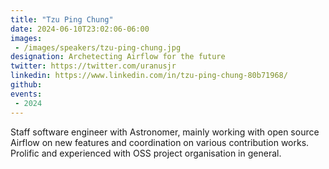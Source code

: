 ```yaml
---
title: "Tzu Ping Chung"
date: 2024-06-10T23:02:06-06:00
images: 
 - /images/speakers/tzu-ping-chung.jpg
designation: Archetecting Airflow for the future
twitter: https://twitter.com/uranusjr
linkedin: https://www.linkedin.com/in/tzu-ping-chung-80b71968/
github: 
events:
 - 2024
---
```


Staff software engineer with Astronomer, mainly working with open source Airflow on new features and coordination on various contribution works. Prolific and experienced with OSS project organisation in general.

